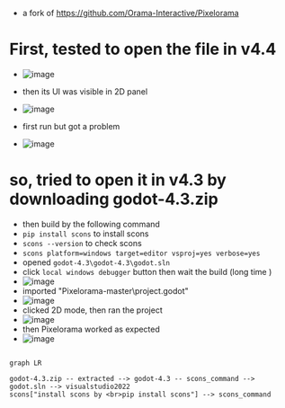 * a fork of https://github.com/Orama-Interactive/Pixelorama

# First, tested to open the file in v4.4
* ![image](https://github.com/user-attachments/assets/11667a46-c6a0-4a63-9f9c-7f40455c049c)

* then its UI was visible in 2D panel
* ![image](https://github.com/user-attachments/assets/baf82b73-e359-41ce-b160-7508fe8cb173)

* first run but got a problem
* ![image](https://github.com/user-attachments/assets/0d00ea8f-f49f-4291-b171-0a78ba13a887)

# so, tried to open it in v4.3 by downloading godot-4.3.zip 
* then build by the following command
* `pip install scons` to install scons 
* `scons --version` to check scons
* `scons platform=windows target=editor vsproj=yes verbose=yes`
* opened `godot-4.3\godot-4.3\godot.sln`
* click `local windows debugger` button then wait the build (long time ) 
* ![image](https://github.com/user-attachments/assets/d4d30e42-8b0d-464f-ae33-bea145d8320f)
* imported "Pixelorama-master\project.godot"
* ![image](https://github.com/user-attachments/assets/3d032459-eeff-4951-a1e6-7c45e4e0e5fa)
* clicked 2D mode, then ran the project
* ![image](https://github.com/user-attachments/assets/0c341163-96c3-4d38-93fb-b22291c7599c)
* then Pixelorama worked as expected
* ![image](https://github.com/user-attachments/assets/e55905eb-58ad-4bd4-8ac6-5b5e3afb8586)





```mermaid

graph LR

godot-4.3.zip -- extracted --> godot-4.3 -- scons_command -->  godot.sln --> visualstudio2022 
scons["install scons by <br>pip install scons"] --> scons_command

```
